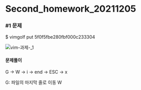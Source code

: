 # Second_homework_20211205

### #1  문제

$ vimgolf put 5f0f5fbe280fbf000c233304



![vim-과제-_1](https://user-images.githubusercontent.com/94053008/144223035-61c4409c-796b-4805-84ea-d5347e4edfa0.gif)


#### 문제풀이

G -> W -> i -> end -> ESC -> x 

G: 파일의 마지막 줄로 이동
W

